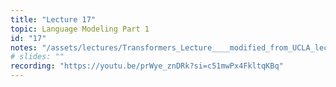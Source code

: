 ```yaml
---
title: "Lecture 17"
topic: Language Modeling Part 1 
id: "17"
notes: "/assets/lectures/Transformers_Lecture____modified_from_UCLA_lecture.pdf"
# slides: ""
recording: "https://youtu.be/prWye_znDRk?si=c51mwPx4FkltqKBq"
---
```

